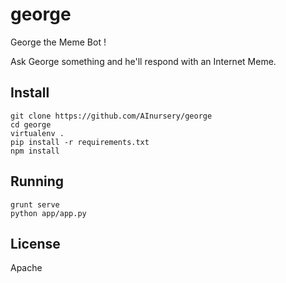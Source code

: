 george
======

George the Meme Bot !

Ask George something and he'll respond with an Internet Meme.


Install
-------

```
git clone https://github.com/AInursery/george
cd george
virtualenv .
pip install -r requirements.txt
npm install
```

Running
-------

```
grunt serve
python app/app.py
```

License
-------

Apache
